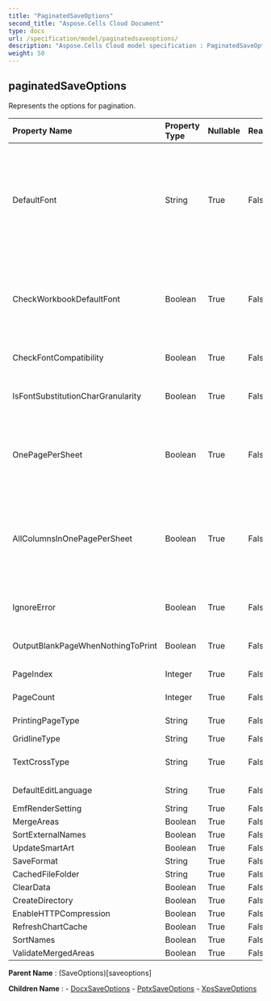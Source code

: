 ```yaml
---
title: "PaginatedSaveOptions"
second_title: "Aspose.Cells Cloud Document"
type: docs
url: /specification/model/paginatedsaveoptions/
description: "Aspose.Cells Cloud model specification : PaginatedSaveOptions. Effortlessly handle Excel and other spreadsheet documents with features like opening, generating, editing, splitting, merging, comparing, and converting."
weight: 50
---
```


## **paginatedSaveOptions**

Represents the options for pagination. 

| Property Name | Property Type | Nullable |  ReadOnly | DefaultValue | Description | 
| :- | :- | :- |:- |  :- | :- |
| DefaultFont | String | True |  False |  | When characters in the Excel are Unicode and not be set with correct font in cell style,They may appear as block in pdf,image.Set the DefaultFont such as MingLiu or MS Gothic to show these characters. If this property is not set, Aspose.Cells will use system default font to show these unicode characters. |  
| CheckWorkbookDefaultFont | Boolean | True |  False |  | When characters in the Excel are Unicode and not be set with correct font in cell style,They may appear as block in pdf,image.Set this to true to try to use workbook's default font to show these characters first. |  
| CheckFontCompatibility | Boolean | True |  False |  | Indicates whether to check font compatibility for every character in text. |  
| IsFontSubstitutionCharGranularity | Boolean | True |  False |  | Indicates whether to only substitute the font of character when the cell font is not compatibility for it. |  
| OnePagePerSheet | Boolean | True |  False |  | If OnePagePerSheet is true , all content of one sheet will output to only one page in result.The paper size of pagesetup will be invalid, and the other settings of pagesetup will still take effect. |  
| AllColumnsInOnePagePerSheet | Boolean | True |  False |  | If AllColumnsInOnePagePerSheet is true , all column content of one sheet will output to only one page in result.The width of paper size of pagesetup will be ignored, and the other settings of pagesetup will still take effect. |  
| IgnoreError | Boolean | True |  False |  | Indicates if you need to hide the error while rendering.The error can be error in shape, image, chart rendering, etc. |  
| OutputBlankPageWhenNothingToPrint | Boolean | True |  False |  | Indicates whether to output a blank page when there is nothing to print. |  
| PageIndex | Integer | True |  False |  | Gets or sets the 0-based index of the first page to save. |  
| PageCount | Integer | True |  False |  | Gets or sets the number of pages to save. |  
| PrintingPageType | String | True |  False |  | Indicates which pages will not be printed. |  
| GridlineType | String | True |  False |  | Gets or sets gridline type. |  
| TextCrossType | String | True |  False |  | Gets or sets displaying text type when the text width is larger than cell width. |  
| DefaultEditLanguage | String | True |  False |  | Gets or sets default edit language. |  
| EmfRenderSetting | String | True |  False |  |  |  
| MergeAreas | Boolean | True |  False |  |  |  
| SortExternalNames | Boolean | True |  False |  |  |  
| UpdateSmartArt | Boolean | True |  False |  |  |  
| SaveFormat | String | True |  False |  |  |  
| CachedFileFolder | String | True |  False |  |  |  
| ClearData | Boolean | True |  False |  |  |  
| CreateDirectory | Boolean | True |  False |  |  |  
| EnableHTTPCompression | Boolean | True |  False |  |  |  
| RefreshChartCache | Boolean | True |  False |  |  |  
| SortNames | Boolean | True |  False |  |  |  
| ValidateMergedAreas | Boolean | True |  False |  |  |  

**Parent Name** : (SaveOptions)[saveoptions]

**Children Name** : 
	-  [DocxSaveOptions](docxsaveoptions) 
	-  [PptxSaveOptions](pptxsaveoptions) 
	-  [XpsSaveOptions](xpssaveoptions) 
